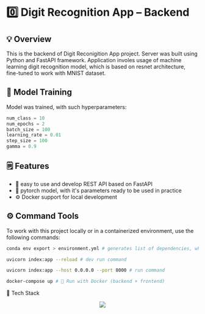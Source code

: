 # 0️⃣ Digit Recognition App – Backend

## 💡 Overview

This is the backend of Digit Reconigition App project. Server was built using Python and FastAPI framework. Application involes usage of machine learning digit recognition model, which is based on resnet architecture, fine-tuned to work with MNIST dataset.

## 🎯 Model Training

Model was trained, with such hyperparameters:
```python
num_class = 10
num_epochs = 2
batch_size = 100
learning_rate = 0.01
step_size = 100 
gamma = 0.9
```

## 🗒️ Features

* 🛜 easy to use and develop REST API based on FastAPI
* 🤖 pytorch model, with it's parameters ready to be used in practice
* ⚙️ Docker support for local development

## ⚙️ Command Tools

To work with this project locally or in a containerized environment, use the following commands:
```bash
conda env export > environment.yml # generates list of dependencies, which are used by conda

uvicorn index:app --reload # dev run command

uvicorn index:app --host 0.0.0.0 --port 8000 # run command

docker-compose up # 🐳 Run with Docker (backend + frontend)
````

🧠 Tech Stack
<p align="center">
  <a href="https://skillicons.dev">
    <img src="https://skillicons.dev/icons?i=python,fastapi,pytorch,anaconda,docker" />
  </a>
</p>
 